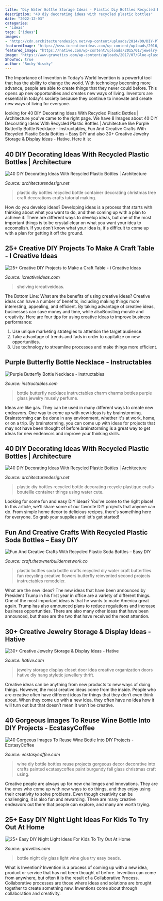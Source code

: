 ```yaml
---
title: "Diy Water Bottle Storage Ideas - Plastic Diy Bottles Recycled Bottle Container Decorating Christmas Tree Craft Decorations Crafts Tutorial Making"
description: "40 diy decorating ideas with recycled plastic bottles"
date: "2022-12-03"
categories:
- "ideas"
tags: ["ideas"]
images:
- "http://cdn.architecturendesign.net/wp-content/uploads/2014/09/DIY-Plastic-Bottles-ideas-16-2.jpg"
featuredImage: "https://www.icreativeideas.com/wp-content/uploads/2016/09/crafttable20.jpg"
featured_image: "https://hative.com/wp-content/uploads/2015/01/jewelry-storage-display-ideas/31-old-closet-door-display-idea.jpg"
image: "https://www.gravetics.com/wp-content/uploads/2017/07/Glue-glass-beads-to-an-old-wine-bottle-to-recreate-this-stunning-design.jpg"
ShowToc: true
author: "Rocky Wisoky"
---
```



The Importance of Invention in Today's World
Invention is a powerful tool that has the ability to change the world. With technology becoming more advance, people are able to create things that they never could before. This opens up new opportunities and creates new ways of living. Inventors are essential in today's society because they continue to innovate and create new ways of living for everyone.

	

		
looking for 40 DIY Decorating Ideas With Recycled Plastic Bottles | Architecture you've came to the right page. We have 8 Images about 40 DIY Decorating Ideas With Recycled Plastic Bottles | Architecture like Purple Butterfly Bottle Necklace - Instructables, Fun And Creative Crafts With Recycled Plastic Soda Bottles – Easy DIY and also 30+ Creative Jewelry Storage &amp; Display Ideas - Hative. Here it is:
		
    
## 40 DIY Decorating Ideas With Recycled Plastic Bottles | Architecture

<img loading=lazy src="http://cdn.architecturendesign.net/wp-content/uploads/2014/09/DIY-Plastic-Bottles-ideas-16-2.jpg" onerror="this.onerror=null;this.src='https://tse3.mm.bing.net/th?id=OIP.G13KhkzWCbpkr7WADbuquQHaJ4&amp;pid=15.1';" alt="40 DIY Decorating Ideas With Recycled Plastic Bottles | Architecture">

_Source: architecturendesign.net_

>plastic diy bottles recycled bottle container decorating christmas tree craft decorations crafts tutorial making. 

	

How do you develop ideas?
Developing ideas is a process that starts with thinking about what you want to do, and then coming up with a plan to achieve it. There are different ways to develop ideas, but one of the most important things is to be crystal clear on what you want your idea to accomplish. If you don't know what your idea is, it's difficult to come up with a plan for getting it off the ground.

    
## 25+ Creative DIY Projects To Make A Craft Table - I Creative Ideas

<img loading=lazy src="https://www.icreativeideas.com/wp-content/uploads/2016/09/crafttable20.jpg" onerror="this.onerror=null;this.src='https://tse3.mm.bing.net/th?id=OIP.1WRjvtx4O2jCLy_vej2ChwHaLH&amp;pid=15.1';" alt="25+ Creative DIY Projects to Make a Craft Table - i Creative Ideas">

_Source: icreativeideas.com_

>shelving icreativeideas. 

	

The Bottom Line: What are the benefits of using creative ideas?
Creative ideas can have a number of benefits, including making things more interesting, appealing, and efficient. By taking advantage of creative ideas, businesses can save money and time, while alsoBoosting morale and creativity. Here are four tips for using creative ideas to improve business performance: 
1. Use unique marketing strategies to attention the target audience.
2. Take advantage of trends and fads in order to capitalize on new opportunities.
3. Use technology to streamline processes and make things more efficient. 

    
## Purple Butterfly Bottle Necklace - Instructables

<img loading=lazy src="https://content.instructables.com/ORIG/F47/HA8F/HFD1JCR1/F47HA8FHFD1JCR1.jpg?frame=1&amp;width=2100" onerror="this.onerror=null;this.src='https://tse3.mm.bing.net/th?id=OIP.cBH-lxgyZa6jKEotDqD6XAHaKK&amp;pid=15.1';" alt="Purple Butterfly Bottle Necklace - Instructables">

_Source: instructables.com_

>bottle butterfly necklace instructables charm charms bottles purple glass jewelry musely perfume. 

	

Ideas are like gas. They can be used in many different ways to create new endeavors. One way to come up with new ideas is by brainstorming. Brainstorming can be done in any environment, whether it's at work, home, or on a trip. By brainstorming, you can come up with ideas for projects that may not have been thought of before.brainstorming is a great way to get ideas for new endeavors and improve your thinking skills.

    
## 40 DIY Decorating Ideas With Recycled Plastic Bottles | Architecture

<img loading=lazy src="http://cdn.architecturendesign.net/wp-content/uploads/2014/09/DIY-Plastic-Bottles-ideas-17.jpg" onerror="this.onerror=null;this.src='https://tse1.mm.bing.net/th?id=OIP.OpBK4yxzFbg9pumxSJJifgHaKg&amp;pid=15.1';" alt="40 DIY Decorating Ideas With Recycled Plastic Bottles | Architecture">

_Source: architecturendesign.net_

>plastic diy bottles recycled bottle decorating recycle plastique crafts bouteille container things using water cute. 

	

Looking for some fun and easy DIY ideas? You've come to the right place! In this article, we'll share some of our favorite DIY projects that anyone can do. From simple home decor to delicious recipes, there's something here for everyone. So grab your supplies and let's get started!

    
## Fun And Creative Crafts With Recycled Plastic Soda Bottles – Easy DIY

<img loading=lazy src="https://craft.theownerbuildernetwork.co/files/2015/04/Plastic-Bottle-Ideas002.jpg" onerror="this.onerror=null;this.src='https://tse1.mm.bing.net/th?id=OIP.-tLg4uyqykAkB70rAnjA6gHaFj&amp;pid=15.1';" alt="Fun And Creative Crafts With Recycled Plastic Soda Bottles – Easy DIY">

_Source: craft.theownerbuildernetwork.co_

>plastic bottles soda bottle crafts recycled diy water craft butterflies fun recycling creative flowers butterfly reinvented second projects instructables remodeler. 

	

What are the new ideas?
The new ideas that have been announced by President Trump in his first year in office are a variety of different things. One of the most important ideas is that he wants to make America great again. Trump has also announced plans to reduce regulations and increase business opportunities. There are also many other ideas that have been announced, but these are the two that have received the most attention.

    
## 30+ Creative Jewelry Storage &amp; Display Ideas - Hative

<img loading=lazy src="https://hative.com/wp-content/uploads/2015/01/jewelry-storage-display-ideas/31-old-closet-door-display-idea.jpg" onerror="this.onerror=null;this.src='https://tse3.mm.bing.net/th?id=OIP.WDmjR3YVnfWx-6geBf_6-wHaJ4&amp;pid=15.1';" alt="30+ Creative Jewelry Storage &amp; Display Ideas - Hative">

_Source: hative.com_

>jewelry storage display closet door idea creative organization doors hative diy hang styletic jewellery thrift. 

	

Creative ideas can be anything from new products to new ways of doing things. However, the most creative ideas come from the inside. People who are creative often have different ideas for things that they don’t even think about. When they come up with a new idea, they often have no idea how it will turn out but that doesn’t mean it won’t be creative.

    
## 40 Gorgeous Images To Reuse Wine Bottle Into DIY Projects - EcstasyCoffee

<img loading=lazy src="http://www.ecstasycoffee.com/wp-content/uploads/2016/10/DIY-Wine-Bottles.jpg" onerror="this.onerror=null;this.src='https://tse1.mm.bing.net/th?id=OIP.TfmQs58rEYxm3K33NzM0WAHaLH&amp;pid=15.1';" alt="40 Gorgeous Images To Reuse Wine Bottle Into DIY Projects - EcstasyCoffee">

_Source: ecstasycoffee.com_

>wine diy bottle bottles reuse projects gorgeous decor decorative into crafts painted ecstasycoffee paint burgundy fall glass christmas craft using. 

	

Creative people are always up for new challenges and innovations. They are the ones who come up with new ways to do things, and they enjoy using their creativity to solve problems. Even though creativity can be challenging, it is also fun and rewarding. There are many creative endeavors out there that people can explore, and many are worth trying.

    
## 25+ Easy DIY Night Light Ideas For Kids To Try Out At Home

<img loading=lazy src="https://www.gravetics.com/wp-content/uploads/2017/07/Glue-glass-beads-to-an-old-wine-bottle-to-recreate-this-stunning-design.jpg" onerror="this.onerror=null;this.src='https://tse3.mm.bing.net/th?id=OIP.V52s1JzxQnDCHtrUuR9E1gHaJ4&amp;pid=15.1';" alt="25+ Easy DIY Night Light Ideas For Kids To Try Out At Home">

_Source: gravetics.com_

>bottle night diy glass light wine glue try easy beads. 

	

What is Invention?
Invention is a process of coming up with a new idea, product or service that has not been thought of before. Invention can come from anywhere, but often it is the result of a Collaborative Process. Collaborative processes are those where ideas and solutions are brought together to create something new. Inventions come about through collaboration and creativity.

